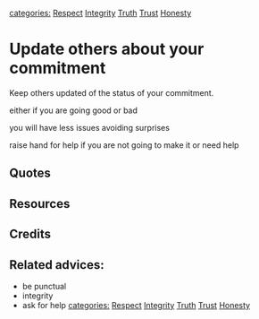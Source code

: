 [categories:](categories/index.md) [Respect](../categories/Respect.md) [Integrity](../categories/Integrity.md) [Truth](../categories/Truth.md) [Trust](../categories/Trust.md) [Honesty](../categories/Honesty.md)
# Update others about your commitment

Keep others updated of the status of your commitment. 

either if you are going good or bad

you will have less issues avoiding surprises

raise hand for help if you are not going to make it or need help

## Quotes

## Resources

## Credits

## Related advices:

- be punctual
- integrity
- ask for help
[categories:](categories/index.md) [Respect](../categories/Respect.md) [Integrity](../categories/Integrity.md) [Truth](../categories/Truth.md) [Trust](../categories/Trust.md) [Honesty](../categories/Honesty.md)